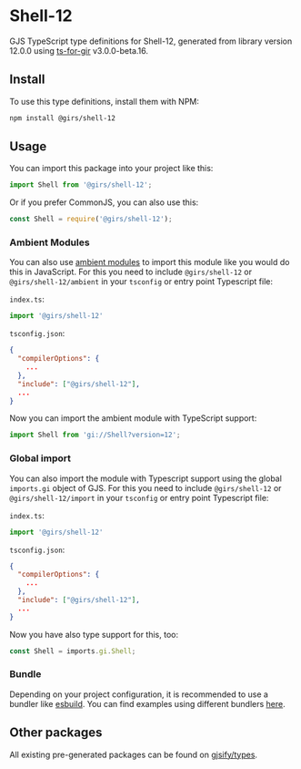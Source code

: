
# Shell-12

GJS TypeScript type definitions for Shell-12, generated from library version 12.0.0 using [ts-for-gir](https://github.com/gjsify/ts-for-gir) v3.0.0-beta.16.


## Install

To use this type definitions, install them with NPM:
```bash
npm install @girs/shell-12
```

## Usage

You can import this package into your project like this:
```ts
import Shell from '@girs/shell-12';
```

Or if you prefer CommonJS, you can also use this:
```ts
const Shell = require('@girs/shell-12');
```

### Ambient Modules

You can also use [ambient modules](https://github.com/gjsify/ts-for-gir/tree/main/packages/cli#ambient-modules) to import this module like you would do this in JavaScript.
For this you need to include `@girs/shell-12` or `@girs/shell-12/ambient` in your `tsconfig` or entry point Typescript file:

`index.ts`:
```ts
import '@girs/shell-12'
```

`tsconfig.json`:
```json
{
  "compilerOptions": {
    ...
  },
  "include": ["@girs/shell-12"],
  ...
}
```

Now you can import the ambient module with TypeScript support: 

```ts
import Shell from 'gi://Shell?version=12';
```

### Global import

You can also import the module with Typescript support using the global `imports.gi` object of GJS.
For this you need to include `@girs/shell-12` or `@girs/shell-12/import` in your `tsconfig` or entry point Typescript file:

`index.ts`:
```ts
import '@girs/shell-12'
```

`tsconfig.json`:
```json
{
  "compilerOptions": {
    ...
  },
  "include": ["@girs/shell-12"],
  ...
}
```

Now you have also type support for this, too:

```ts
const Shell = imports.gi.Shell;
```

### Bundle

Depending on your project configuration, it is recommended to use a bundler like [esbuild](https://esbuild.github.io/). You can find examples using different bundlers [here](https://github.com/gjsify/ts-for-gir/tree/main/examples).

## Other packages

All existing pre-generated packages can be found on [gjsify/types](https://github.com/gjsify/types).

